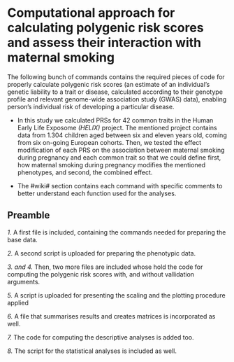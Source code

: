 # Computational approach for calculating polygenic risk scores and assess their interaction with maternal smoking 

The following bunch of commands contains the required pieces of code for properly calculate polygenic risk scores (an estimate of an individual’s genetic liability to a trait or disease, calculated according to their genotype profile and relevant genome-wide association study (GWAS) data), enabling person’s individual risk of developing a particular disease. 
- In this study we calculated PRSs for 42 common traits in the Human Early Life Exposome *(HELIX)* project. The mentioned project contains data from 1.304 children aged between six and eleven years old, coming from six on-going European cohorts. Then, we tested the effect modification of each PRS on the association between maternal smoking during pregnancy and each common trait so that we could define first, how maternal smoking during pregnancy modifies the mentioned phenotypes, and second, the combined effect. 

- The #wiki# section contains each command with specific comments to better understand each function used for the analyses. 


## Preamble

*1.* A first file is included, containing the commands needed for preparing the base data. 

*2.* A second script is uploaded for preparing the phenotypic data. 

*3. and 4.* Then, two more files are included whose hold the code for computing the polygenic risk scores with, and without vallidation arguments. 

*5.* A script is uploaded for presenting the scaling and the plotting procedure applied 

*6.* A file that summarises results and creates matrices is incorporated as well. 

*7.* The code for computing the descriptive analyses is added too. 

*8.* The script for the statistical analyses is included as well. 




